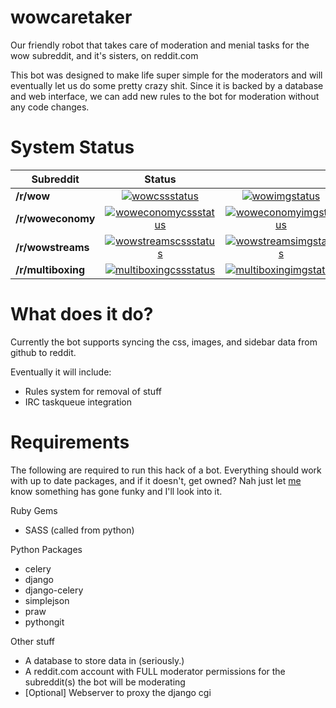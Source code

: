 wowcaretaker
============

Our friendly robot that takes care of moderation and menial tasks for the wow subreddit, and it's sisters, on reddit.com

This bot was designed to make life super simple for the moderators and will eventually let us do some pretty crazy shit. Since it is backed by a database and web interface, we can add new rules to the bot for moderation without any code changes.

System Status
=================================

| Subreddit     | Status                                      |||
| ------------- |:-------------:|:-------------:|:-------------:|
| **/r/wow**    | [![wowcssstatus][wowcssstatus]][wowcssstatus] | [![wowimgstatus][wowimgstatus]][wowimgstatus] | [![wowsdbstatus][wowsdbstatus]][wowsdbstatus] |
| **/r/woweconomy**    | [![woweconomycssstatus][woweconomycssstatus]][woweconomycssstatus] | [![woweconomyimgstatus][woweconomyimgstatus]][woweconomyimgstatus] | [![woweconomysdbstatus][woweconomysdbstatus]][woweconomysdbstatus] |
| **/r/wowstreams**    | [![wowstreamscssstatus][wowstreamscssstatus]][wowstreamscssstatus] | [![wowstreamsimgstatus][wowstreamsimgstatus]][wowstreamsimgstatus] | [![wowstreamssdbstatus][wowstreamssdbstatus]][wowstreamssdbstatus] |
| **/r/multiboxing**    | [![multiboxingcssstatus][multiboxingcssstatus]][multiboxingcssstatus] | [![multiboxingimgstatus][multiboxingimgstatus]][multiboxingimgstatus] | [![multiboxingsdbstatus][multiboxingsdbstatus]][multiboxingsdbstatus] |


[wowcssstatus]: https://battletagfriendfinder.com/sync-status/wow-css.png
[wowimgstatus]: https://battletagfriendfinder.com/sync-status/wow-images.png
[wowsdbstatus]: https://battletagfriendfinder.com/sync-status/wow-sidebar.png
[woweconomycssstatus]: https://battletagfriendfinder.com/sync-status/woweconomy-css.png
[woweconomyimgstatus]: https://battletagfriendfinder.com/sync-status/woweconomy-images.png
[woweconomysdbstatus]: https://battletagfriendfinder.com/sync-status/woweconomy-sidebar.png
[wowstreamscssstatus]: https://battletagfriendfinder.com/sync-status/wowstreams-css.png
[wowstreamsimgstatus]: https://battletagfriendfinder.com/sync-status/wowstreams-images.png
[wowstreamssdbstatus]: https://battletagfriendfinder.com/sync-status/wowstreams-sidebar.png
[multiboxingcssstatus]: https://battletagfriendfinder.com/sync-status/multiboxing-css.png
[multiboxingimgstatus]: https://battletagfriendfinder.com/sync-status/multiboxing-images.png
[multiboxingsdbstatus]: https://battletagfriendfinder.com/sync-status/multiboxing-sidebar.png

What does it do?
================

Currently the bot supports syncing the css, images, and sidebar data from github to reddit.

Eventually it will include:

* Rules system for removal of stuff
* IRC taskqueue integration

Requirements
============

The following are required to run this hack of a bot. Everything should work with up to date packages, and if it doesn't, get owned? Nah just let [me](http://github.com/fluxflashor) know something has gone funky and I'll look into it.

Ruby Gems

* SASS (called from python)

Python Packages

* celery
* django
* django-celery
* simplejson
* praw
* pythongit

Other stuff

* A database to store data in (seriously.)
* A reddit.com account with FULL moderator permissions for the subreddit(s) the bot will be moderating
* [Optional] Webserver to proxy the django cgi